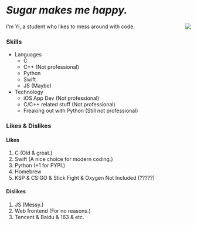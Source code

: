 # *Sugar makes me happy.*

<img align="right" src="https://github-readme-stats.vercel.app/api?username=xiaoyu2006&show_icons=true&icon_color=0366d6&text_color=24292e&bg_color=ffffff&hide_title=false" />

I'm Yi, a student who likes to mess around with code.

### Skills
- Languages
  - C
  - C++ (Not professional)
  - Python
  - Swift
  - JS (Maybe)
- Technology
  - iOS App Dev (Not professional)
  - C/C++ related stuff (Not professional)
  - Freaking out with Python (Still not professional)

### Likes & Dislikes
#### Likes
1. C (Old & great.)
2. Swift (A nice choice for modern coding.)
3. Python (+1 for PYPI.)
4. Homebrew
5. KSP & CS:GO & Stick Fight & Oxygen Not Included (?????)
#### Dislikes
1. JS (Messy.)
2. Web frontend (For no reasons.)
3. Tencent & Baidu & 163 & etc.
